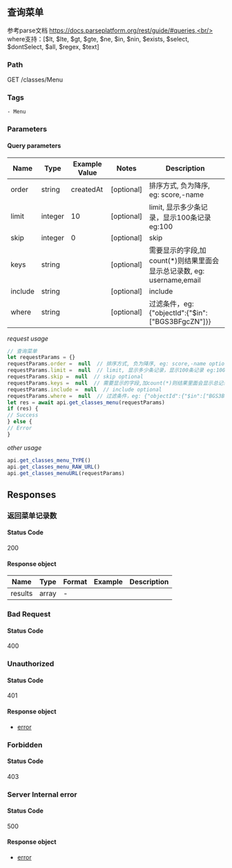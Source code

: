 ## 查询菜单

参考parse文档 https://docs.parseplatform.org/rest/guide/#queries,<br/><br/>where支持：[$lt, $lte, $gt, $gte, $ne, $in, $nin, $exists, $select, $dontSelect, $all, $regex, $text]
### Path
GET /classes/Menu

### Tags
    - Menu
### Parameters

#### Query parameters

| Name | Type | Example Value | Notes | Description |
| ---- | ---- | ------------- | -------- | ----------- |
| order | string | createdAt |  [optional]  | 排序方式, 负为降序, eg: score,-name |
| limit | integer | 10 |  [optional]  | limit, 显示多少条记录，显示100条记录 eg:100 |
| skip | integer | 0 |  [optional]  | skip |
| keys | string |  |  [optional]  | 需要显示的字段,加count(*)则结果里面会显示总记录数, eg: username,email |
| include | string |  |  [optional]  | include |
| where | string |  |  [optional]  | 过滤条件，eg: {"objectId":{"$in":["BGS3BFgcZN"]}} |

*request usage*
```javascript
// 查询菜单
let requestParams = {}
requestParams.order =  null  // 排序方式, 负为降序, eg: score,-name optional
requestParams.limit =  null  // limit, 显示多少条记录，显示100条记录 eg:100 optional
requestParams.skip =  null  // skip optional
requestParams.keys =  null  // 需要显示的字段,加count(*)则结果里面会显示总记录数, eg: username,email optional
requestParams.include =  null  // include optional
requestParams.where =  null  // 过滤条件，eg: {"objectId":{"$in":["BGS3BFgcZN"]}} optional
let res = await api.get_classes_menu(requestParams)
if (res) {
// Success
} else {
// Error
}
```
*other usage*
```javascript
api.get_classes_menu_TYPE()
api.get_classes_menu_RAW_URL()
api.get_classes_menuURL(requestParams)
```

## Responses
### 返回菜单记录数

#### Status Code
200


#### Response object
| Name | Type | Format | Example | Description |
| ---- | ---- | ------ | ------- | ----------- |
| results | array |  -  |  |  |

### Bad Request

#### Status Code
400



### Unauthorized

#### Status Code
401


#### Response object
* [error](../models/error.md)

### Forbidden

#### Status Code
403



### Server Internal error

#### Status Code
500


#### Response object
* [error](../models/error.md)

